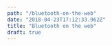 ```yaml
---
path: "/bluetooth-on-the-web"
date: "2018-04-23T17:12:33.962Z"
title: "Bluetooth on the web"
draft: true
---
```


